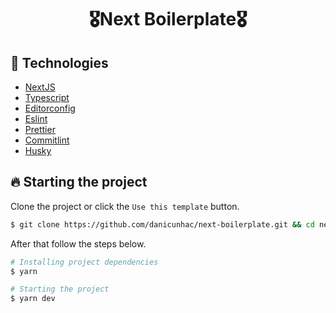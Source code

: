 <h1 align="center">🎖Next Boilerplate🎖

## 🚀 Technologies

- [NextJS](https://nextjs.org/)
- [Typescript](https://www.typescriptlang.org/)
- [Editorconfig](https://editorconfig.org/)
- [Eslint](https://eslint.org/)
- [Prettier](https://prettier.io/)
- [Commitlint](https://commitlint.js.org/#/)
- [Husky](https://typicode.github.io/husky/#/)

## 🔥️ Starting the project

Clone the project or click the `Use this template` button.

```bash
$ git clone https://github.com/danicunhac/next-boilerplate.git && cd next-boilerplate
```

After that follow the steps below.

```bash
# Installing project dependencies
$ yarn

# Starting the project
$ yarn dev
```
